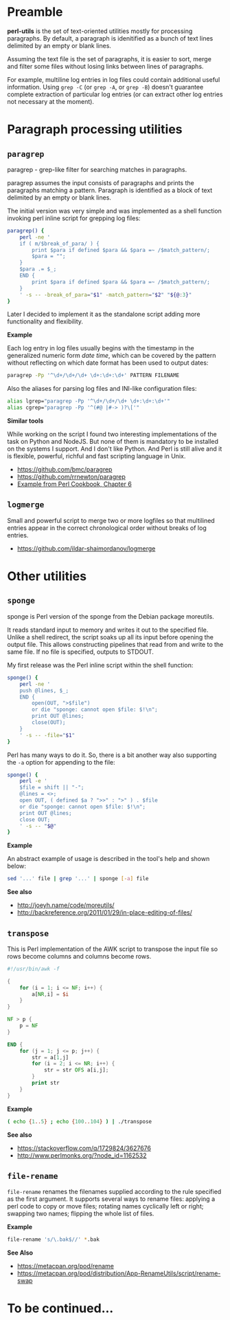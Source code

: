 
# Preamble

**perl-utils** is the set of text-oriented utilities mostly for processing 
paragraphs. By default, a paragraph is idenitified as a bunch of text 
lines delimited by an empty or blank lines. 

Assuming the text file is the set of paragraphs, it is easier to sort, 
merge and filter some files without losing links between lines of 
paragraphs. 

For example, multiline log entries in log files could contain additional 
useful information. Using `grep -C` (or `grep -A`, or `grep -B`) doesn't 
guarantee complete extraction of particular log entries (or can extract 
other log entries not necessary at the moment). 

# Paragraph processing utilities

## `paragrep`

paragrep - grep-like filter for searching matches in paragraphs. 

paragrep assumes the input consists of paragraphs and prints the 
paragraphs matching a pattern. Paragraph is identified as a block of text 
delimited by an empty or blank lines. 

The initial version was very simple and was implemented as a shell 
function invoking perl inline script for grepping log files:

```bash
paragrep() {
	perl -ne '
	if ( m/$break_of_para/ ) {
		print $para if defined $para && $para =~ /$match_pattern/;
		$para = "";
	}
	$para .= $_;
	END {
		print $para if defined $para && $para =~ /$match_pattern/;
	}
	' -s -- -break_of_para="$1" -match_pattern="$2" "${@:3}"
}
```

Later I decided to implement it as the standalone script adding more 
functionality and flexibility. 

**Example**

Each log entry in log files usually begins with the timestamp in the 
generalized numeric form *date time*, which can be covered by the pattern 
without reflecting on which date format has been used to output dates:

```bash
paragrep -Pp '^\d+/\d+/\d+ \d+:\d+:\d+' PATTERN FILENAME
```

Also the aliases for parsing log files and INI-like configuration files:

```bash
alias lgrep="paragrep -Pp '^\d+/\d+/\d+ \d+:\d+:\d+'"
alias cgrep="paragrep -Pp '^(#@ |#-> )?\['"
```

**Similar tools**

While working on the script I found two interesting implementations of the 
task on Python and NodeJS. But none of them is mandatory to be installed 
on the systems I support. And I don't like Python. And Perl is still alive 
and it is flexible, powerful, richful and fast scripting language in Unix.

* https://github.com/bmc/paragrep
* https://github.com/rrnewton/paragrep
* [Example from Perl Cookbook, Chapter 6](https://resources.oreilly.com/examples/9780596003135/blob/master/cookbook.examples/ch06/paragrep)

## `logmerge`

Small and powerful script to merge two or more logfiles so that multilined 
entries appear in the correct chronological order without breaks of log 
entries. 

* https://github.com/ildar-shaimordanov/logmerge

# Other utilities

## `sponge`

sponge is Perl version of the sponge from the Debian package moreutils. 

It reads standard input to memory and writes it out to the specified file. 
Unlike a shell redirect, the script soaks up all its input before opening 
the output file. This allows constructing pipelines that read from and 
write to the same file. If no file is specified, outputs to STDOUT. 

My first release was the Perl inline script within the shell function:

```bash
sponge() {
	perl -ne '
	push @lines, $_;
	END {
		open(OUT, ">$file")
		or die "sponge: cannot open $file: $!\n";
		print OUT @lines;
		close(OUT);
	}
	' -s -- -file="$1"
}
```

Perl has many ways to do it. So, there is a bit another way also supporting the `-a` option for appending to the file:

```bash
sponge() {
	perl -e '
	$file = shift || "-";
	@lines = <>;
	open OUT, ( defined $a ? ">>" : ">" ) . $file
	or die "sponge: cannot open $file: $!\n";
	print OUT @lines;
	close OUT;
	' -s -- "$@"
}
```

**Example**

An abstract example of usage is described in the tool's help and shown 
below:

```bash
sed '...' file | grep '...' | sponge [-a] file
```

**See also**

* http://joeyh.name/code/moreutils/
* http://backreference.org/2011/01/29/in-place-editing-of-files/

## `transpose`

This is Perl implementation of the AWK script to transpose the input file 
so rows become columns and columns become rows. 

```awk
#!/usr/bin/awk -f

{
	for (i = 1; i <= NF; i++) {
		a[NR,i] = $i
	}
}

NF > p {
	p = NF
}

END {
	for (j = 1; j <= p; j++) {
		str = a[1,j]
		for (i = 2; i <= NR; i++) {
			str = str OFS a[i,j];
		}
		print str
	}
}
```

**Example**

```bash
( echo {1..5} ; echo {100..104} ) | ./transpose
```

**See also**

* https://stackoverflow.com/q/1729824/3627676
* http://www.perlmonks.org/?node_id=1162532

## `file-rename`

`file-rename` renames the filenames supplied according to the rule
specified as the first argument. It supports several ways to rename files:
applying a perl code to copy or move files; rotating names cyclically
left or right; swapping two names; flipping the whole list of files.

**Example**

```bash
file-rename 's/\.bak$//' *.bak
```

**See Also**

* https://metacpan.org/pod/rename
* https://metacpan.org/pod/distribution/App-RenameUtils/script/rename-swap

# To be continued...
